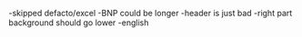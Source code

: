 -skipped defacto/excel
-BNP could be longer
-header is just bad
-right part background should go lower
-english